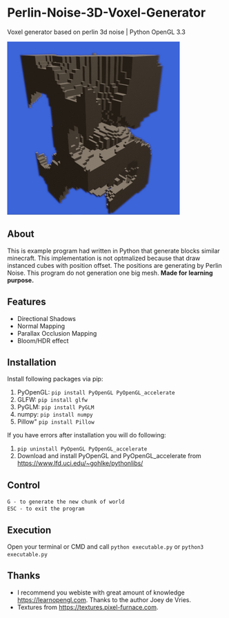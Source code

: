 # Perlin-Noise-3D-Voxel-Generator
Voxel generator based on perlin 3d noise | Python OpenGL 3.3

<img src="ss/chunk.jpg" data-canonical-src="ss/chunk.jpg" width="400" height="400" alt="Voxel Terrain Perlin Noise 3D" />

## About
This is example program had written in Python that generate blocks similar minecraft.
This implementation is not optmalized because that draw instanced cubes with position offset.
The positions are generating by Perlin Noise. This program do not generation one big mesh.
**Made for learning purpose.**

## Features
- Directional Shadows
- Normal Mapping
- Parallax Occlusion Mapping
- Bloom/HDR effect

## Installation
Install following packages via pip:
1. PyOpenGL: `pip install PyOpenGL PyOpenGL_accelerate`
2. GLFW: `pip install glfw`
3. PyGLM: `pip install PyGLM`
4. numpy: `pip install numpy`
5. Pillow" `pip install Pillow`

If you have errors after installation you will do following:
1. `pip uninstall PyOpenGL PyOpenGL_accelerate`
2. Download and install PyOpenGL and PyOpenGL_accelerate from https://www.lfd.uci.edu/~gohlke/pythonlibs/

## Control
```
G - to generate the new chunk of world
ESC - to exit the program
```

## Execution
Open your terminal or CMD and call `python executable.py` or `python3 executable.py`

## Thanks
- I recommend you webiste with great amount of knowledge https://learnopengl.com. Thanks to the author Joey de Vries.
- Textures from https://textures.pixel-furnace.com.
